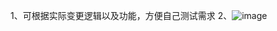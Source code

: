 1、可根据实际变更逻辑以及功能，方便自己测试需求
2、![image](https://github.com/user-attachments/assets/6e7ceac3-10f9-4f6e-a3a9-36925c3fff88)
